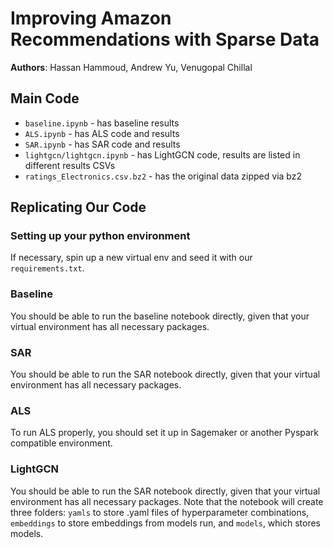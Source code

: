 # Improving Amazon Recommendations with Sparse Data

**Authors**: Hassan Hammoud, Andrew Yu, Venugopal Chillal

## Main Code
- `baseline.ipynb` - has baseline results
- `ALS.ipynb` - has ALS code and results
- `SAR.ipynb` - has SAR code and results
- `lightgcn/lightgcn.ipynb` - has LightGCN code, results are listed in different results CSVs
- `ratings_Electronics.csv.bz2` - has the original data zipped via bz2

## Replicating Our Code

### Setting up your python environment
If necessary, spin up a new virtual env and seed it with our `requirements.txt`.

### Baseline
You should be able to run the baseline notebook directly, given that your virtual environment has all necessary packages. 

### SAR
You should be able to run the SAR notebook directly, given that your virtual environment has all necessary packages. 

### ALS
To run ALS properly, you should set it up in Sagemaker or another Pyspark compatible environment. 

### LightGCN
You should be able to run the SAR notebook directly, given that your virtual environment has all necessary packages. 
Note that the notebook will create three folders: `yamls` to store .yaml files of hyperparameter combinations, `embeddings` to store embeddings from models run, and `models`, which stores models.